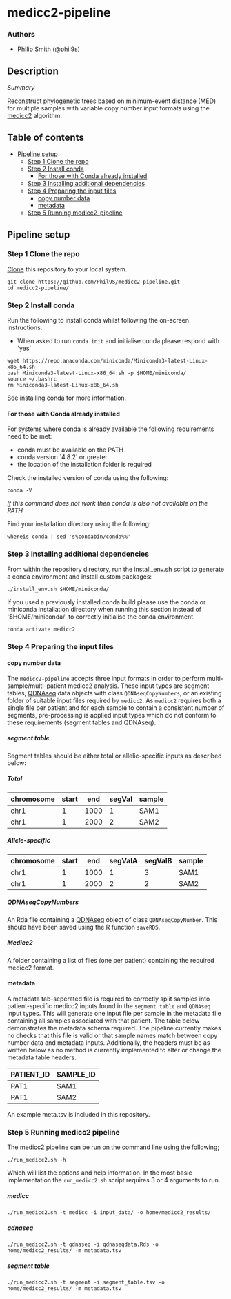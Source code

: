 # medicc2-pipeline

### Authors

* Philip Smith (@phil9s)

## Description

*Summary*

Reconstruct phylogenetic trees based on minimum-event distance (MED) for multiple samples with variable copy number input formats using the [medicc2](https://bitbucket.org/schwarzlab/medicc2/src/master/) algorithm.

## Table of contents

* [Pipeline setup](#pipeline-setup)
  + [Step 1 Clone the repo](#step-1-clone-the-repo)
  + [Step 2 Install conda](#step-2-install-conda)
    - [For those with Conda already installed](#for-those-with-conda-already-installed)
  + [Step 3 Installing additional dependencies](#step-3-installing-additional-dependencies)
  + [Step 4 Preparing the input files](#step-4-preparing-the-input-files)
    - [copy number data](#copy-number-data)
    - [metadata](#metadata)
  + [Step 5 Running medicc2-pipeline](#step-5-running-medicc2-pipeline)

## Pipeline setup

### Step 1 Clone the repo

[Clone](https://help.github.com/en/articles/cloning-a-repository) this repository to your local system.

```
git clone https://github.com/Phil9S/medicc2-pipeline.git
cd medicc2-pipeline/
```

### Step 2 Install conda

Run the following to install conda whilst following the on-screen instructions.
- When asked to run `conda init` and initialise conda please respond with 'yes'

```
wget https://repo.anaconda.com/miniconda/Miniconda3-latest-Linux-x86_64.sh
bash Miniconda3-latest-Linux-x86_64.sh -p $HOME/miniconda/
source ~/.bashrc
rm Miniconda3-latest-Linux-x86_64.sh
```

See installing [conda](https://conda.io/projects/conda/en/latest/user-guide/install/index.html) for more information.

#### For those with Conda already installed

For systems where conda is already available the following requirements need to be met:
- conda must be available on the PATH
- conda version `4.8.2' or greater
- the location of the installation folder is required

Check the installed version of conda using the following:
```
conda -V
```
*If this command does not work then conda is also not available on the PATH*

Find your installation directory using the following:
```
whereis conda | sed 's%condabin/conda%%'
```

### Step 3 Installing additional dependencies

From within the repository directory, run the install_env.sh script to generate a conda environment and install custom packages:
```
./install_env.sh $HOME/miniconda/
```

If you used a previously installed conda build please use the conda or miniconda installation directory when running this section instead of '$HOME/miniconda/' to correctly initialise the conda environment.

```
conda activate medicc2
```

### Step 4 Preparing the input files

#### copy number data

The `medicc2-pipeline` accepts three input formats in order to perform multi-sample/multi-patient medicc2 analysis. These input types are segment tables, [QDNAseq](https://bioconductor.org/packages/release/bioc/html/QDNAseq.html) data objects with class `QDNAseqCopyNumbers`, or an existing folder of suitable input files required by `medicc2`. As `medicc2` requires both a single file per patient and for each sample to contain a consistent number of segments, pre-processing is applied input types which do not conform to these requirements (segment tables and QDNAseq).

##### segment table

Segment tables should be either total or allelic-specific inputs as described below:

##### Total

|chromosome|start|end |segVal|sample|
|----------|-----|----|------|------|
|chr1      |1    |1000|1     |SAM1  |
|chr1      |1    |2000|2     |SAM2  |

##### Allele-specific

|chromosome|start|end  |segValA|segValB|sample|
|----------|-----|-----|-------|-------|------|
|chr1      |1    |1000 |1      |3      |SAM1  |
|chr1      |1    |2000 |2      |2      |SAM2  |

##### QDNAseqCopyNumbers

An Rda file containing a [QDNAseq](https://bioconductor.org/packages/release/bioc/html/QDNAseq.html) object of class `QDNAseqCopyNumber`. This should have been saved using the R function `saveRDS`.

##### Medicc2

A folder containing a list of files (one per patient) containing the required medicc2 format.

#### metadata

A metadata tab-seperated file is required to correctly split samples into patient-specific medicc2 inputs found in the `segment table` and `QDNAseq` input types. This will generate one input file per sample in the metadata file containing all samples associated with that patient. The table below demonstrates the metadata schema required. The pipeline currently makes no checks that this file is valid or that sample names match between copy number data and metadata inputs. Additionally, the headers must be as written below as no method is currently implemented to alter or change the metadata table headers.

|PATIENT_ID|SAMPLE_ID|
|----------|---------|
|PAT1      |SAM1     |
|PAT1      |SAM2     |

An example meta.tsv is included in this repository.

### Step 5 Running medicc2 pipeline

The medicc2 pipeline can be run on the command line using the following;
```
./run_medicc2.sh -h
```
Which will list the options and help information. In the most basic implementation the `run_medicc2.sh` script requires 3 or 4 arguments to run.
##### medicc
```
./run_medicc2.sh -t medicc -i input_data/ -o home/medicc2_results/
```

##### qdnaseq
```
./run_medicc2.sh -t qdnaseq -i qdnaseqdata.Rds -o home/medicc2_results/ -m metadata.tsv
```

##### segment table
```
./run_medicc2.sh -t segment -i segment_table.tsv -o home/medicc2_results/ -m metadata.tsv
```

